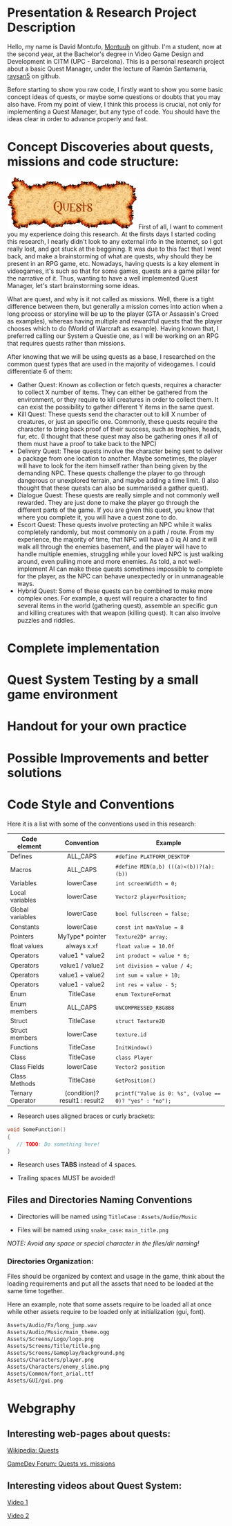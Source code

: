 # Presentation & Research Project Description
Hello, my name is David Montufo, [Montuuh](https://github.com/Montuuh) on github. I'm a student, now at the second year, at the Bachelor's degree in Video Game Design and Development in CITM (UPC - Barcelona). This is a personal research project about a basic Quest Manager, under the lecture of Ramón Santamaría, [raysan5](https://github.com/raysan5) on github.

Before starting to show you raw code, I firstly want to show you some basic concept ideas of quests, or maybe some questions or doubts that you may also have. From my point of view, I think this process is crucial, not only for implementing a Quest Manager, but any type of code. You should have the ideas clear in order to advance properly and fast.

# Concept Discoveries about quests, missions and code structure:
![Image of quests](https://github.com/Montuuh/ResearchProject-QuestManager/blob/master/docs/images/quests.png?raw=true)
First of all, I want to comment you my experience doing this research. At the firsts days I started coding this research, I nearly didn't look to any external info in the internet, so I got really lost, and got stuck at the beggining. It was due to this fact that I went back, and make a brainstorming of what are quests, why should they be present in an RPG game, etc. Nowadays, having quests is a key element in videogames, it's such so that for some games, quests are a game pillar for the narrative of it. Thus, wanting to have a well implemented Quest Manager, let's start brainstorming some ideas.

What are quest, and why is it not called as missions. Well, there is a tight difference between them, but generally a mission comes into action when a long process or storyline will be up to the player (GTA or Assassin's Creed as examples), whereas having multiple and rewardful quests that the player chooses which to do (World of Warcraft as example). Having known that, I preferred calling our System a Questie one, as I will be working on an RPG that requires quests rather than missions.

After knowing that we will be using quests as a base, I researched on the common quest types that are used in the majority of videogames. I could differentiate 6 of them:
 - Gather Quest: Known as collection or fetch quests, requires a character to collect X number of items. They can either be gathered from the environment, or they require to kill creatures in order to collect them. It can exist the possibility to gather different Y items in the same quest.
 - Kill Quest: These quests send the character out to kill X number of creatures, or just an specific one. Commonly, these quests require the character to bring back proof of their success, such as trophies, heads, fur, etc. (I thought that these quest may also be gathering ones if all of them must have a proof to take back to the NPC)
 - Delivery Quest: These quests involve the character being sent to deliver a package from one location to another. Maybe sometimes, the player will have to look for the item himself rather than being given by the demanding NPC. These quests challenge the player to go through dangerous or unexplored terrain, and maybe adding a time limit. (I also thought that these quests can also be summarised a gather quest).
 - Dialogue Quest: These quests are really simple and not commonly well rewarded. They are just done to make the player go through the different parts of the game. If you are given this quest, you know that where you complete it,  you will have a quest zone to do.
 - Escort Quest: These quests involve protecting an NPC while it walks completely randomly, but most commonly on a path / route. From my experience, the majority of time, that NPC will have a 0 iq AI and it will walk all through the enemies basement, and the player will have to handle multiple enemies, struggling while your loved NPC is just walking around, even pulling more and more enemies. As told, a not well-implement AI can make these quests sometimes impossible to complete for the player, as the NPC can behave unexpectedly or in unmanageable ways.
 - Hybrid Quest: Some of these quests can be combined to make more complex ones. For example, a quest will require a character to find several items in the world (gathering quest), assemble an specific gun and killing creatures with that weapon (killing quest). It can also involve puzzles and riddles.


# Complete implementation


# Quest System Testing by a small game environment


# Handout for your own practice


# Possible Improvements and better solutions


# Code Style and Conventions
Here it is a list with some of the conventions used in this research:

Code element | Convention | Example
--- | :---: | ---
Defines | ALL_CAPS | `#define PLATFORM_DESKTOP`
Macros | ALL_CAPS | `#define MIN(a,b) (((a)<(b))?(a):(b))`
Variables | lowerCase | `int screenWidth = 0;`
Local variables | lowerCase | `Vector2 playerPosition;`
Global variables | lowerCase | `bool fullscreen = false;`
Constants | lowerCase | `const int maxValue = 8`
Pointers | MyType* pointer | `Texture2D* array;`
float values | always x.xf | `float value = 10.0f`
Operators | value1 * value2 | `int product = value * 6;`
Operators | value1 / value2 | `int division = value / 4;`
Operators | value1 + value2 | `int sum = value + 10;`
Operators | value1 - value2 | `int res = value - 5;`
Enum | TitleCase | `enum TextureFormat`
Enum members | ALL_CAPS | `UNCOMPRESSED_R8G8B8`
Struct | TitleCase | `struct Texture2D`
Struct members |lowerCase | `texture.id`
Functions | TitleCase | `InitWindow()`
Class | TitleCase | `class Player`
Class Fields | lowerCase | `Vector2 position`
Class Methods | TitleCase | `GetPosition()`
Ternary Operator | (condition)? result1 : result2 | `printf("Value is 0: %s", (value == 0)? "yes" : "no");`

 - Research uses aligned braces or curly brackets:
```c
void SomeFunction()
{
   // TODO: Do something here!
}
```

 - Research uses **TABS** instead of 4 spaces.

 - Trailing spaces MUST be avoided!

## Files and Directories Naming Conventions
 
 - Directories will be named using `TitleCase` : `Assets/Audio/Music`
  
 - Files will be named using `snake_case`: `main_title.png`
  
_NOTE: Avoid any space or special character in the files/dir naming!_

### Directories Organization:
  
Files should be organized by context and usage in the game, think about the loading requirements and put all the assets that need to be loaded at the same time together.

Here an example, note that some assets require to be loaded all at once while other assets require to be loaded only at initialization (gui, font).
  
```
Assets/Audio/Fx/long_jump.wav
Assets/Audio/Music/main_theme.ogg
Assets/Screens/Logo/logo.png
Assets/Screens/Title/title.png
Assets/Screens/Gameplay/background.png
Assets/Characters/player.png
Assets/Characters/enemy_slime.png
Assets/Common/font_arial.ttf
Assets/GUI/gui.png
```

# Webgraphy
## Interesting web-pages about quests:
[Wikipedia: Quests](https://en.wikipedia.org/wiki/Quest_(video_games))

[GameDev Forum: Quests vs. missions](https://www.gamedev.net/forums/topic/692182-missions-vs-quests/5356654/)

## Interesting videos about Quest System:
[Video 1](https://youtu.be/c9IPvBdJoiE)

[Video 2](https://youtu.be/k2zC9pg6Eno)
